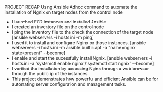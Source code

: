 PROJECT RECAP
  Using Ansible Adhoc command to automate the installation of Ngnix on target nodes from the control node 
- I launched EC2 instances and installed Ansible
- I created an inventory file on the control node
- I ping the inventory file to the check the connection of the target node [ansible webservers -i hosts.ini -m ping]
- I used it to install and configure Nginx on those instances. [ansible webservers -i hosts.ini -m ansible.builtin.apt -a "name=nginx state=present" --become]
- I enable and start the sucessfully install Ngnix. [ansible webservers -i hosts.ini -a 'systemctl enable nginx'/'systemctl start ngnix' --become]
- I verified the installation by accessing Nginx through a web browser through the public ip of the instances
- This project demonstrates how powerful and efficient Ansible can be for automating server configuration and management tasks.
